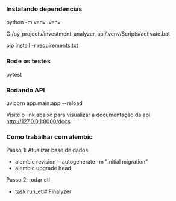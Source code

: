

### Instalando dependencias
python -m venv .venv

G:/py_projects/investment_analyzer_api/.venv/Scripts/activate.bat

pip install -r requirements.txt

### Rode os testes
pytest


### Rodando API
uvicorn app.main:app --reload

Visite o link abaixo para visualizar a documentação da api
http://127.0.0.1:8000/docs

### Como trabalhar com alembic

Passo 1: Atualizar base de dados
- alembic revision --autogenerate -m "initial migration"
- alembic upgrade head


Passo 2: rodar etl
- task run_etl# Finalyzer
